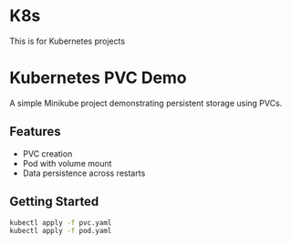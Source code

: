 # K8s
This is for Kubernetes projects

# Kubernetes PVC Demo

A simple Minikube project demonstrating persistent storage using PVCs.

## Features
- PVC creation
- Pod with volume mount
- Data persistence across restarts

## Getting Started
```bash
kubectl apply -f pvc.yaml
kubectl apply -f pod.yaml

